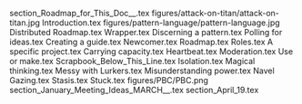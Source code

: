 section_Roadmap_for_This_Doc__.tex
figures/attack-on-titan/attack-on-titan.jpg
Introduction.tex
figures/pattern-language/pattern-language.jpg
Distributed Roadmap.tex
Wrapper.tex
Discerning a pattern.tex
Polling for ideas.tex
Creating a guide.tex
Newcomer.tex
Roadmap.tex
Roles.tex
A specific project.tex
Carrying capacity.tex
Heartbeat.tex
Moderation.tex
Use or make.tex
Scrapbook_Below_This_Line.tex
Isolation.tex
Magical thinking.tex
Messy with Lurkers.tex
Misunderstanding power.tex
Navel Gazing.tex
Stasis.tex
Stuck.tex
figures/PBC/PBC.png
section_January_Meeting_Ideas_MARCH__.tex
section_April_19.tex

